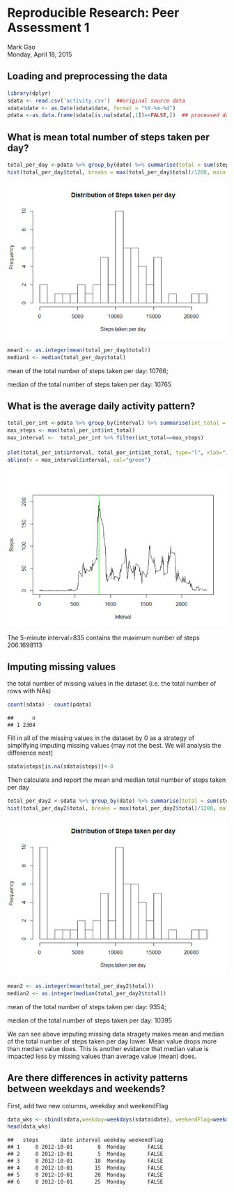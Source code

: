 # Reproducible Research: Peer Assessment 1
Mark Gao  
Monday, April 18, 2015  

## Loading and preprocessing the data

```r
library(dplyr)
sdata <- read.csv('activity.csv')  ##original source data
sdata$date <- as.Date(sdata$date, format = "%Y-%m-%d")
pdata <-as.data.frame(sdata[is.na(sdata[,1])==FALSE,])  ## processed data, filter out NA rows
```

## What is mean total number of steps taken per day?

```r
total_per_day <-pdata %>% group_by(date) %>% summarise(total = sum(steps))
hist(total_per_day$total, breaks = max(total_per_day$total)/1200, main = "Distribution of Steps taken per day", xlab = "Steps taken per day")
```

![](PA1_template_files/figure-html/unnamed-chunk-2-1.png) 

```r
mean1 <- as.integer(mean(total_per_day$total))
median1 <- median(total_per_day$total)
```
mean of the total number of steps taken per day: 10766; 

median of the total number of steps taken per day: 10765

## What is the average daily activity pattern?

```r
total_per_int <-pdata %>% group_by(interval) %>% summarise(int_total = mean(steps)) 
max_steps <- max(total_per_int$int_total)
max_interval <-  total_per_int %>% filter(int_total==max_steps)

plot(total_per_int$interval, total_per_int$int_total, type="l", xlab="Interval", ylab= "Steps")
abline(v = max_interval$interval, col="green")
```

![](PA1_template_files/figure-html/unnamed-chunk-3-1.png) 

The 5-minute interval=835 contains the maximum number of steps 206.1698113
 

## Imputing missing values

the total number of missing values in the dataset (i.e. the total number of rows with NAs)

```r
count(sdata) - count(pdata)
```

```
##      n
## 1 2304
```
Fill in all of the missing values in the dataset by 0 as a strategy of simplifying imputing missing values (may not the best. We will analysis the difference next)


```r
sdata$steps[is.na(sdata$steps)]<-0
```

Then calculate and report the mean and median total number of steps taken per day


```r
total_per_day2 <-sdata %>% group_by(date) %>% summarise(total = sum(steps))
hist(total_per_day2$total, breaks = max(total_per_day2$total)/1200, main = "Distribution of Steps taken per day", xlab = "Steps taken per day")
```

![](PA1_template_files/figure-html/unnamed-chunk-6-1.png) 

```r
mean2 <- as.integer(mean(total_per_day2$total))
median2 <- as.integer(median(total_per_day2$total))
```
mean of the total number of steps taken per day: 9354; 

median of the total number of steps taken per day: 10395

We can see above imputing missing data stragety makes mean and median of the total number of steps taken per day lower. Mean value drops more than median value does. This is another evidance that median value is impacted less by missing values than average value (mean) does.

## Are there differences in activity patterns between weekdays and weekends?

First, add two new columns, weekday and weekendFlag

```r
data_wks <- cbind(sdata,weekday=weekdays(sdata$date), weekendFlag=weekdays(sdata$date)==c("Sunday","Saturday"))
head(data_wks)
```

```
##   steps       date interval weekday weekendFlag
## 1     0 2012-10-01        0  Monday       FALSE
## 2     0 2012-10-01        5  Monday       FALSE
## 3     0 2012-10-01       10  Monday       FALSE
## 4     0 2012-10-01       15  Monday       FALSE
## 5     0 2012-10-01       20  Monday       FALSE
## 6     0 2012-10-01       25  Monday       FALSE
```
